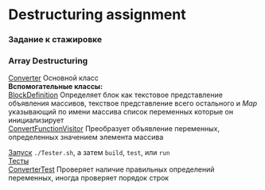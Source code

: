 # Destructuring assignment
### Задание к стажировке

### Array Destructuring

[Converter](https://github.com/tihonovcore/arrayDestructuring/blob/master/src/arrayDestructuring/Converter.java "Converter")
Основной класс<br>
**Вспомогательные классы:** <br>
[BlockDefinition](https://github.com/tihonovcore/arrayDestructuring/blob/master/src/arrayDestructuring/BlockDefinition.java "BlockDefinition")
Определяет блок как текстовое представление объявления массивов, текствое представление всего остального и *Map* указывающий по имени массива список переменных которые он инициализирует<br>
[ConvertFunctionVisitor](https://github.com/tihonovcore/closureConversion/blob/master/src/closureConversion/ConvertFunctionVisitor.java "CFV")
Преобразует объявление переменных, определенных значением элемента массива<br>

[Запуск](https://github.com/tihonovcore/arrayDestructuring/blob/master/Tester.sh) <code>./Tester.sh</code>, а затем 
<code>build</code>, <code>test</code>, или <code>run</code><br>
[Тесты](https://github.com/tihonovcore/arrayDestructuring/tree/master/src/arrayDestructuring/tests/input "Тесты")<br>
[ConverterTest](https://github.com/tihonovcore/arrayDestructuring/blob/master/src/arrayDestructuring/tests/ConverterTest.java "ConverterTest")
Проверяет наличие правильных определений переменных, иногда проверяет порядок строк